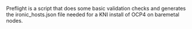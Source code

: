 Preflight is a script that does some basic validation checks and generates the ironic_hosts.json file needed for a KNI install of OCP4 on baremetal nodes.
